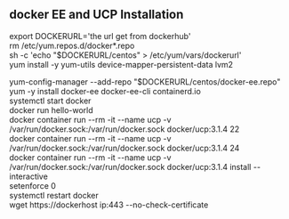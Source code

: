 ## docker EE and UCP Installation
export DOCKERURL='the url get from dockerhub' \
rm /etc/yum.repos.d/docker*.repo \
sh -c 'echo "$DOCKERURL/centos" > /etc/yum/vars/dockerurl' \
yum install -y yum-utils device-mapper-persistent-data lvm2 

yum-config-manager     --add-repo     "$DOCKERURL/centos/docker-ee.repo" \
yum -y install docker-ee docker-ee-cli containerd.io \
systemctl start docker \
docker run hello-world \
docker container run --rm -it --name ucp -v /var/run/docker.sock:/var/run/docker.sock docker/ucp:3.1.4 22 \
docker container run --rm -it --name ucp -v /var/run/docker.sock:/var/run/docker.sock docker/ucp:3.1.4 24 \
docker container run --rm -it --name ucp -v /var/run/docker.sock:/var/run/docker.sock docker/ucp:3.1.4 install --interactive \
setenforce 0  \
systemctl restart docker \
wget https://dockerhost ip:443 --no-check-certificate 
